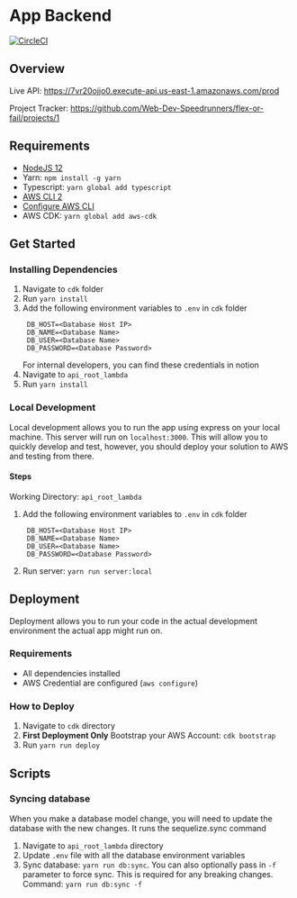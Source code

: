 # App Backend

[![CircleCI](https://circleci.com/gh/Web-Dev-Speedrunners/flex-or-fail.svg?style=svg)](https://app.circleci.com/pipelines/github/Web-Dev-Speedrunners/flex-or-fail)

## Overview

Live API: https://7vr20ojjo0.execute-api.us-east-1.amazonaws.com/prod

Project Tracker: https://github.com/Web-Dev-Speedrunners/flex-or-fail/projects/1

## Requirements

- [NodeJS 12](https://github.com/nvm-sh/nvm)
- Yarn: `npm install -g yarn`
- Typescript: `yarn global add typescript`
- [AWS CLI 2](https://docs.aws.amazon.com/cli/latest/userguide/install-cliv2.html)
- [Configure AWS CLI](https://docs.aws.amazon.com/cli/latest/userguide/cli-configure-quickstart.html)
- AWS CDK: `yarn global add aws-cdk`

## Get Started

### Installing Dependencies

1. Navigate to `cdk` folder
2. Run `yarn install`
3. Add the following environment variables to `.env` in `cdk` folder
   ```
    DB_HOST=<Database Host IP>
    DB_NAME=<Database Name>
    DB_USER=<Database Name>
    DB_PASSWORD=<Database Password>
   ```
   For internal developers, you can find these credentials in notion
4. Navigate to `api_root_lambda`
5. Run `yarn install`

### Local Development

Local development allows you to run the app using express on your local machine. This server will run on `localhost:3000`. This will allow you to quickly develop and test, however, you should deploy your solution to AWS and testing from there.

#### Steps

Working Directory: `api_root_lambda`

1. Add the following environment variables to `.env` in `cdk` folder
   ```
    DB_HOST=<Database Host IP>
    DB_NAME=<Database Name>
    DB_USER=<Database Name>
    DB_PASSWORD=<Database Password>
   ```
2. Run server: `yarn run server:local`

## Deployment

Deployment allows you to run your code in the actual development environment the actual app might run on.

### Requirements

- All dependencies installed
- AWS Credential are configured (`aws configure`)

### How to Deploy

1. Navigate to `cdk` directory
2. **First Deployment Only** Bootstrap your AWS Account: `cdk bootstrap`
3. Run `yarn run deploy`

## Scripts

### Syncing database

When you make a database model change, you will need to update the database with the new changes. It runs the sequelize.sync command

1. Navigate to `api_root_lambda` directory
2. Update `.env` file with all the database environment variables
3. Sync database: `yarn run db:sync`.
   You can also optionally pass in `-f` parameter to force sync. This is required for any breaking changes.
   Command: `yarn run db:sync -f`
